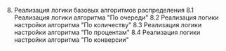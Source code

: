 8. Реализация логики базовых алгоритмов распределения
	8.1 Реализация логики алгоритма "По очереди"
	8.2 Реализация логики настройки алгоритма "По количеству"
	8.3 Реализация логики настройки алгоритма "По процентам"
	8.4 Реализация логики настройки алгоритма "По конверсии"